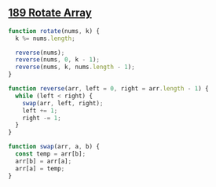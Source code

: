 ## [189 Rotate Array](https://leetcode.com/problems/rotate-array/description/)

<!-- notecardId: 1739660746067 -->

```js
function rotate(nums, k) {
  k %= nums.length;

  reverse(nums);
  reverse(nums, 0, k - 1);
  reverse(nums, k, nums.length - 1);
}

function reverse(arr, left = 0, right = arr.length - 1) {
  while (left < right) {
    swap(arr, left, right);
    left += 1;
    right -= 1;
  }
}

function swap(arr, a, b) {
  const temp = arr[b];
  arr[b] = arr[a];
  arr[a] = temp;
}
```
